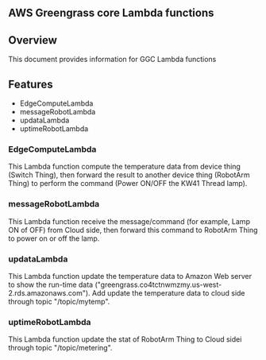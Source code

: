 ## AWS Greengrass core Lambda functions

## Overview
This document provides information for GGC Lambda functions

## Features
 * EdgeComputeLambda
 * messageRobotLambda
 * updataLambda
 * uptimeRobotLambda

### EdgeComputeLambda
This Lambda function compute the temperature data from device thing (Switch Thing), then forward the result to another device thing (RobotArm Thing) to perform the command (Power ON/OFF the KW41 Thread lamp). 
### messageRobotLambda
This Lambda function receive the message/command (for example, Lamp ON of OFF) from Cloud side, then forward this command to RobotArm Thing to power on or off the lamp.
### updataLambda
This Lambda function update the temperature data to Amazon Web server to show the run-time data ("greengrass.co4tctnwmzmy.us-west-2.rds.amazonaws.com"). Add update the temperature data to cloud side through topic "/topic/mytemp".
### uptimeRobotLambda
This Lambda function update the stat of RobotArm Thing to Cloud sidei through topic "/topic/metering".
